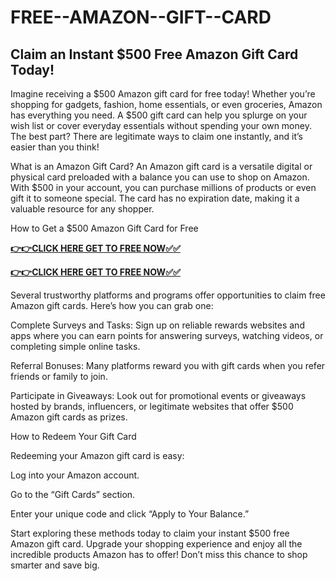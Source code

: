 # FREE--AMAZON--GIFT--CARD

## Claim an Instant $500 Free Amazon Gift Card Today!

Imagine receiving a $500 Amazon gift card for free today! Whether you’re shopping for gadgets, fashion, home essentials, or even groceries, Amazon has everything you need. A $500 gift card can help you splurge on your wish list or cover everyday essentials without spending your own money. The best part? There are legitimate ways to claim one instantly, and it’s easier than you think!

What is an Amazon Gift Card?
An Amazon gift card is a versatile digital or physical card preloaded with a balance you can use to shop on Amazon. With $500 in your account, you can purchase millions of products or even gift it to someone special. The card has no expiration date, making it a valuable resource for any shopper.

How to Get a $500 Amazon Gift Card for Free

[**👉👉CLICK HERE GET TO FREE NOW✅✅**](https://free-gift-card.raj-solution.com/958f890)


[**👉👉CLICK HERE GET TO FREE NOW✅✅**](https://free-gift-card.raj-solution.com/958f890)


Several trustworthy platforms and programs offer opportunities to claim free Amazon gift cards. Here’s how you can grab one:

Complete Surveys and Tasks: Sign up on reliable rewards websites and apps where you can earn points for answering surveys, watching videos, or completing simple online tasks.

Referral Bonuses: Many platforms reward you with gift cards when you refer friends or family to join.

Participate in Giveaways: Look out for promotional events or giveaways hosted by brands, influencers, or legitimate websites that offer $500 Amazon gift cards as prizes.

How to Redeem Your Gift Card

Redeeming your Amazon gift card is easy:

Log into your Amazon account.

Go to the “Gift Cards” section.

Enter your unique code and click “Apply to Your Balance.”

Start exploring these methods today to claim your instant $500 free Amazon gift card. Upgrade your shopping experience and enjoy all the incredible products Amazon has to offer! Don’t miss this chance to shop smarter and save big.

